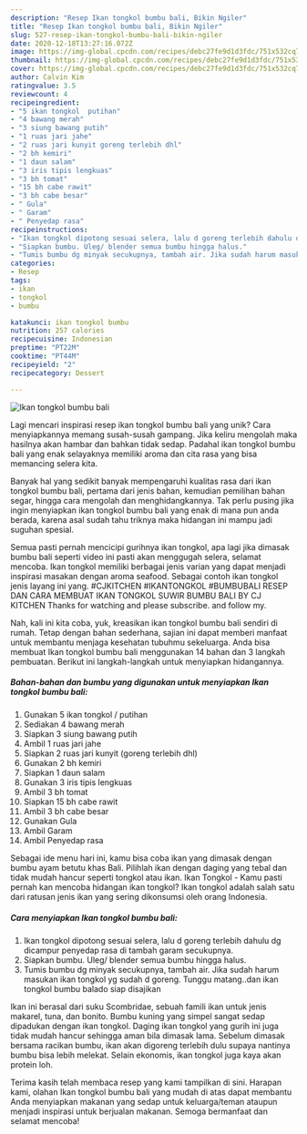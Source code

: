 ```yaml
---
description: "Resep Ikan tongkol bumbu bali, Bikin Ngiler"
title: "Resep Ikan tongkol bumbu bali, Bikin Ngiler"
slug: 527-resep-ikan-tongkol-bumbu-bali-bikin-ngiler
date: 2020-12-18T13:27:16.072Z
image: https://img-global.cpcdn.com/recipes/debc27fe9d1d3fdc/751x532cq70/ikan-tongkol-bumbu-bali-foto-resep-utama.jpg
thumbnail: https://img-global.cpcdn.com/recipes/debc27fe9d1d3fdc/751x532cq70/ikan-tongkol-bumbu-bali-foto-resep-utama.jpg
cover: https://img-global.cpcdn.com/recipes/debc27fe9d1d3fdc/751x532cq70/ikan-tongkol-bumbu-bali-foto-resep-utama.jpg
author: Calvin Kim
ratingvalue: 3.5
reviewcount: 4
recipeingredient:
- "5 ikan tongkol  putihan"
- "4 bawang merah"
- "3 siung bawang putih"
- "1 ruas jari jahe"
- "2 ruas jari kunyit goreng terlebih dhl"
- "2 bh kemiri"
- "1 daun salam"
- "3 iris tipis lengkuas"
- "3 bh tomat"
- "15 bh cabe rawit"
- "3 bh cabe besar"
- " Gula"
- " Garam"
- " Penyedap rasa"
recipeinstructions:
- "Ikan tongkol dipotong sesuai selera, lalu d goreng terlebih dahulu dg dicampur penyedap rasa di tambah garam secukupnya."
- "Siapkan bumbu. Uleg/ blender semua bumbu hingga halus."
- "Tumis bumbu dg minyak secukupnya, tambah air. Jika sudah harum masukan ikan tongkol yg sudah d goreng. Tunggu matang..dan ikan tongkol bumbu balado siap disajikan"
categories:
- Resep
tags:
- ikan
- tongkol
- bumbu

katakunci: ikan tongkol bumbu 
nutrition: 257 calories
recipecuisine: Indonesian
preptime: "PT22M"
cooktime: "PT44M"
recipeyield: "2"
recipecategory: Dessert

---
```



![Ikan tongkol bumbu bali](https://img-global.cpcdn.com/recipes/debc27fe9d1d3fdc/751x532cq70/ikan-tongkol-bumbu-bali-foto-resep-utama.jpg)

Lagi mencari inspirasi resep ikan tongkol bumbu bali yang unik? Cara menyiapkannya memang susah-susah gampang. Jika keliru mengolah maka hasilnya akan hambar dan bahkan tidak sedap. Padahal ikan tongkol bumbu bali yang enak selayaknya memiliki aroma dan cita rasa yang bisa memancing selera kita.

Banyak hal yang sedikit banyak mempengaruhi kualitas rasa dari ikan tongkol bumbu bali, pertama dari jenis bahan, kemudian pemilihan bahan segar, hingga cara mengolah dan menghidangkannya. Tak perlu pusing jika ingin menyiapkan ikan tongkol bumbu bali yang enak di mana pun anda berada, karena asal sudah tahu triknya maka hidangan ini mampu jadi suguhan spesial.

Semua pasti pernah mencicipi gurihnya ikan tongkol, apa lagi jika dimasak bumbu bali seperti video ini pasti akan menggugah selera, selamat mencoba. Ikan tongkol memiliki berbagai jenis varian yang dapat menjadi inspirasi masakan dengan aroma seafood. Sebagai contoh ikan tongkol jenis layang ini yang. #CJKITCHEN #IKANTONGKOL #BUMBUBALI RESEP DAN CARA MEMBUAT IKAN TONGKOL SUWIR BUMBU BALI BY CJ KITCHEN Thanks for watching and please subscribe. and follow my.


Nah, kali ini kita coba, yuk, kreasikan ikan tongkol bumbu bali sendiri di rumah. Tetap dengan bahan sederhana, sajian ini dapat memberi manfaat untuk membantu menjaga kesehatan tubuhmu sekeluarga. Anda bisa membuat Ikan tongkol bumbu bali menggunakan 14 bahan dan 3 langkah pembuatan. Berikut ini langkah-langkah untuk menyiapkan hidangannya.

<!--inarticleads1-->

##### Bahan-bahan dan bumbu yang digunakan untuk menyiapkan Ikan tongkol bumbu bali:

1. Gunakan 5 ikan tongkol / putihan
1. Sediakan 4 bawang merah
1. Siapkan 3 siung bawang putih
1. Ambil 1 ruas jari jahe
1. Siapkan 2 ruas jari kunyit (goreng terlebih dhl)
1. Gunakan 2 bh kemiri
1. Siapkan 1 daun salam
1. Gunakan 3 iris tipis lengkuas
1. Ambil 3 bh tomat
1. Siapkan 15 bh cabe rawit
1. Ambil 3 bh cabe besar
1. Gunakan  Gula
1. Ambil  Garam
1. Ambil  Penyedap rasa


Sebagai ide menu hari ini, kamu bisa coba ikan yang dimasak dengan bumbu ayam betutu khas Bali. Pilihlah ikan dengan daging yang tebal dan tidak mudah hancur seperti tongkol atau ikan. Ikan Tongkol - Kamu pasti pernah kan mencoba hidangan ikan tongkol? Ikan tongkol adalah salah satu dari ratusan jenis ikan yang sering dikonsumsi oleh orang Indonesia. 

<!--inarticleads2-->

##### Cara menyiapkan Ikan tongkol bumbu bali:

1. Ikan tongkol dipotong sesuai selera, lalu d goreng terlebih dahulu dg dicampur penyedap rasa di tambah garam secukupnya.
1. Siapkan bumbu. Uleg/ blender semua bumbu hingga halus.
1. Tumis bumbu dg minyak secukupnya, tambah air. Jika sudah harum masukan ikan tongkol yg sudah d goreng. Tunggu matang..dan ikan tongkol bumbu balado siap disajikan


Ikan ini berasal dari suku Scombridae, sebuah famili ikan untuk jenis makarel, tuna, dan bonito. Bumbu kuning yang simpel sangat sedap dipadukan dengan ikan tongkol. Daging ikan tongkol yang gurih ini juga tidak mudah hancur sehingga aman bila dimasak lama. Sebelum dimasak bersama racikan bumbu, ikan akan digoreng terlebih dulu supaya nantinya bumbu bisa lebih melekat. Selain ekonomis, ikan tongkol juga kaya akan protein loh. 

Terima kasih telah membaca resep yang kami tampilkan di sini. Harapan kami, olahan Ikan tongkol bumbu bali yang mudah di atas dapat membantu Anda menyiapkan makanan yang sedap untuk keluarga/teman ataupun menjadi inspirasi untuk berjualan makanan. Semoga bermanfaat dan selamat mencoba!
